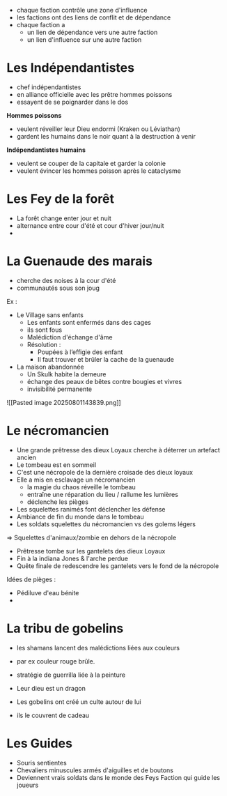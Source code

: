 - chaque faction contrôle une zone d'influence
- les factions ont des liens de conflit et de dépendance
- chaque faction a 
	- un lien de dépendance vers une autre faction
	- un lien d'influence sur une autre faction


# Les Indépendantistes
- chef indépendantistes
- en alliance officielle avec les prêtre hommes poissons
- essayent de se poignarder dans le dos

**Hommes poissons**
- veulent réveiller leur Dieu endormi (Kraken ou Léviathan)
- gardent les humains dans le noir quant à la destruction à venir

**Indépendantistes humains**
- veulent se couper de la capitale et garder la colonie
- veulent évincer les hommes poisson après le cataclysme


# Les Fey de la forêt

- La forêt change enter jour et nuit
- alternance entre cour d'été et cour d'hiver jour/nuit
- 

# La Guenaude des marais

- cherche des noises à la cour d'été
- communautés sous son joug

Ex : 
- Le Village sans enfants
	- Les enfants sont enfermés dans des cages
	- ils sont fous
	- Malédiction d'échange d'âme
	- Résolution : 
		- Poupées à l’effigie des enfant
		- Il faut trouver et brûler la cache de la guenaude
- La maison abandonnée
	- Un Skulk habite la demeure
	- échange des peaux de bêtes contre bougies et vivres
	- invisibilité permanente

![[Pasted image 20250801143839.png]]

# Le nécromancien

- Une grande prêtresse des dieux Loyaux cherche à déterrer un artefact ancien
- Le tombeau est en sommeil
- C'est une nécropole de la dernière croisade des dieux loyaux
- Elle a mis en esclavage un nécromancien
	- la magie du chaos réveille le tombeau
	- entraîne une réparation du lieu / rallume les lumières
	- déclenche les pièges
- Les squelettes ranimés font déclencher les défense
- Ambiance de fin du monde dans le tombeau
- Les soldats squelettes du nécromancien vs des golems légers

=> Squelettes d'animaux/zombie en dehors de la nécropole

- Prêtresse tombe sur les gantelets des dieux Loyaux
- Fin à la indiana Jones & l'arche perdue
- Quête finale de redescendre les gantelets vers le fond de la nécropole

Idées de pièges : 
- Pédiluve d'eau bénite
- 


# La tribu de gobelins
- les shamans lancent des malédictions liées aux couleurs
- par ex couleur rouge brûle. 
- stratégie de guerrilla liée à la peinture

- Leur dieu est un dragon
- Les gobelins ont créé un culte autour de lui
- ils le couvrent de cadeau


# Les Guides

- Souris sentientes
- Chevaliers minuscules armés d'aiguilles et de boutons
- Deviennent vrais soldats dans le monde des Feys
Faction qui guide les joueurs
